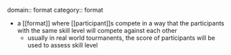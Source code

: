 domain:: format
category:: format

- a [[format]] where [[participant]]s compete in a way that the participants with the same skill level will compete against each other
	- usually in real world tourmanents, the score of participants will be used to assess skill level